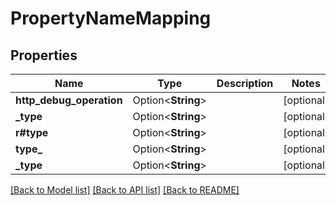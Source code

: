 # PropertyNameMapping

## Properties

Name | Type | Description | Notes
------------ | ------------- | ------------- | -------------
**http_debug_operation** | Option<**String**> |  | [optional]
**_type** | Option<**String**> |  | [optional]
**r#type** | Option<**String**> |  | [optional]
**type_** | Option<**String**> |  | [optional]
**_type** | Option<**String**> |  | [optional]

[[Back to Model list]](../README.md#documentation-for-models) [[Back to API list]](../README.md#documentation-for-api-endpoints) [[Back to README]](../README.md)


